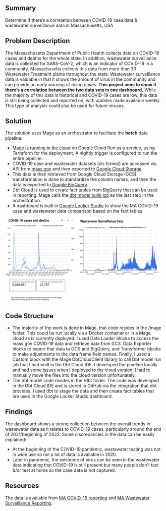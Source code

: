 ## Summary
Determine if there’s a correlation between COVID-19 case data & wastewater surveillance data  in Massachusetts, USA

## Problem Description 
The Massachusetts Department of Public Health collects data on COVID-19 cases and deaths for the whole state. In addition, wastewater surveillance data is collected for SARS-CoV-2, which is an indicator of COVID-19 in a community. Massachusetts collects this data from more than 30 Wastewater Treatment plants throughout the state.  Wastewater surveillance data is valuable in that it shows the amount of virus in the community and can provide an early warning of rising cases. **This project aims to show if there’s a correlation between the two data sets in one dashboard.** While the majority of this data is historical and COVID-19 cases are low, this data is still being collected and reported on, with updates made available weekly. This type of analysis could also be used for future viruses.  

## Solution
The solution uses [Mage](https://www.mage.ai/) as an orchestrator to facilitate the **batch** data pipeline:
- [Mage is running in the cloud](http://34.98.67.178/pipelines) on Google Cloud Run as a service, using Terraform for the deployment. A nightly trigger is configured to run the entire pipeline. 
- COVID-19 case and wastewater datasets (xls format) are accessed via API from [mass.gov](https://www.mass.gov/) and then exported to [Google Cloud Storage](https://console.cloud.google.com/storage/browser/de-cohort2024-project-coviddata).
- This data is then retrieved from Google Cloud Storage (GCS), transformation is done to standardize the column names, and then the data is exported to [Google BigQuery](https://console.cloud.google.com/bigquery?ws=!1m4!1m3!3m2!1slinear-archway-412518!2scovid_data).
- Dbt Cloud is used to create fact tables from BigQuery that can be used in reporting. Mage calls the [dbt model build job](https://cloud.getdbt.com/deploy/244343/projects/363710/jobs) as the last step in the orchestration.
- A dashboard is built in [Google Looker Studio](https://lookerstudio.google.com/s/ud7jFkov2Nk) to show the MA COVID-19 case and wastewater data comparison based on the fact tables. 

![Dashboard Screenshot](DE-MA-COVIDDashboard.jpg)

## Code Structure
- The majority of the work is done in Mage, that code resides in the /mage folder. This could be run locally via a Docker container or in a Mage cloud as is currently deployed. I used Data Loader blocks to access the mass.gov COVID-19 data and retrieve data from GCS, Data Exporter blocks to export that data to GCS and BigQuery, and Transformer blocks to make adjustments to the data frame field names. Finally, I used a Custom block with the Mage DbtCloudClient library to call Dbt model run job that I had built in the Dbt Cloud IDE. I developed the pipeline locally and had some issues when I deployed to the cloud version; I had to manually move the files into the cloud version unfortunately. 
- The dbt model code resides in the /dbt folder. The code was developed in the Dbt Cloud IDE and is stored in GitHub via the integration that dbt provides. I used dbt to stage the data and then create fact tables that are used in the Google Looker Studio dashboard. 

## Findings
The dashboard shows a strong collection between the overall trends in wastewater data as it relates to COVID-19 cases, particularly around the end of 2021/beginning of 2022. Some discrepancies in the data can be easily explained: 
- At the beginning of the COVID-19 pandemic, wastewater testing was not in wide use so not a lot of data is available in 2020.
- Later in pandemic, the existence of virus can be seen in the wastewater data indicating that COVID-19 is still present but many people don't test &/or test at home so the case data is not captured.

## Resources
The data is available from [MA COVID-19 reporting](https://www.mass.gov/info-details/covid-19-reporting) and [MA Wastewater Surveillance Reporting](https://www.mass.gov/info-details/wastewater-surveillance-reporting).


